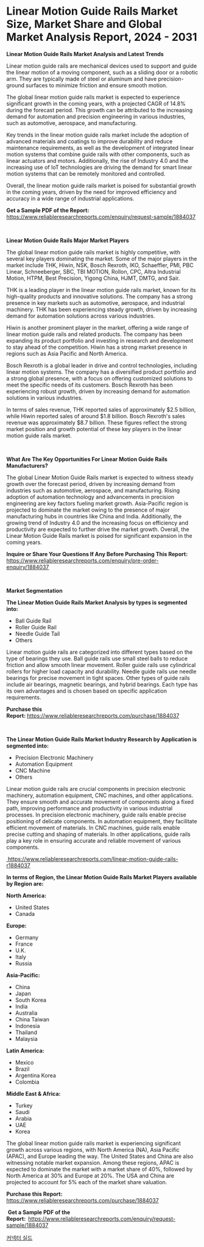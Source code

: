 <p><h1>Linear Motion Guide Rails Market Size, Market Share and Global Market Analysis Report, 2024 - 2031</h1></p><p><strong>Linear Motion Guide Rails Market Analysis and Latest Trends</strong></p>
<p><p>Linear motion guide rails are mechanical devices used to support and guide the linear motion of a moving component, such as a sliding door or a robotic arm. They are typically made of steel or aluminum and have precision-ground surfaces to minimize friction and ensure smooth motion.</p><p>The global linear motion guide rails market is expected to experience significant growth in the coming years, with a projected CAGR of 14.8% during the forecast period. This growth can be attributed to the increasing demand for automation and precision engineering in various industries, such as automotive, aerospace, and manufacturing.</p><p>Key trends in the linear motion guide rails market include the adoption of advanced materials and coatings to improve durability and reduce maintenance requirements, as well as the development of integrated linear motion systems that combine guide rails with other components, such as linear actuators and motors. Additionally, the rise of Industry 4.0 and the increasing use of IoT technologies are driving the demand for smart linear motion systems that can be remotely monitored and controlled.</p><p>Overall, the linear motion guide rails market is poised for substantial growth in the coming years, driven by the need for improved efficiency and accuracy in a wide range of industrial applications.</p></p>
<p><strong>Get a Sample PDF of the Report:&nbsp;</strong> <a href="https://www.reliableresearchreports.com/enquiry/request-sample/1884037">https://www.reliableresearchreports.com/enquiry/request-sample/1884037</a></p>
<p>&nbsp;</p>
<p><strong>Linear Motion Guide Rails Major Market Players</strong></p>
<p><p>The global linear motion guide rails market is highly competitive, with several key players dominating the market. Some of the major players in the market include THK, Hiwin, NSK, Bosch Rexroth, IKO, Schaeffler, PMI, PBC Linear, Schneeberger, SBC, TBI MOTION, Rollon, CPC, Altra Industrial Motion, HTPM, Best Precision, Yigong China, HJMT, DMTG, and Sair.</p><p>THK is a leading player in the linear motion guide rails market, known for its high-quality products and innovative solutions. The company has a strong presence in key markets such as automotive, aerospace, and industrial machinery. THK has been experiencing steady growth, driven by increasing demand for automation solutions across various industries.</p><p>Hiwin is another prominent player in the market, offering a wide range of linear motion guide rails and related products. The company has been expanding its product portfolio and investing in research and development to stay ahead of the competition. Hiwin has a strong market presence in regions such as Asia Pacific and North America.</p><p>Bosch Rexroth is a global leader in drive and control technologies, including linear motion systems. The company has a diversified product portfolio and a strong global presence, with a focus on offering customized solutions to meet the specific needs of its customers. Bosch Rexroth has been experiencing robust growth, driven by increasing demand for automation solutions in various industries.</p><p>In terms of sales revenue, THK reported sales of approximately $2.5 billion, while Hiwin reported sales of around $1.8 billion. Bosch Rexroth's sales revenue was approximately $8.7 billion. These figures reflect the strong market position and growth potential of these key players in the linear motion guide rails market.</p></p>
<p>&nbsp;</p>
<p><strong>What Are The Key Opportunities For Linear Motion Guide Rails Manufacturers?</strong></p>
<p><p>The global Linear Motion Guide Rails market is expected to witness steady growth over the forecast period, driven by increasing demand from industries such as automotive, aerospace, and manufacturing. Rising adoption of automation technology and advancements in precision engineering are key factors fueling market growth. Asia-Pacific region is projected to dominate the market owing to the presence of major manufacturing hubs in countries like China and India. Additionally, the growing trend of Industry 4.0 and the increasing focus on efficiency and productivity are expected to further drive the market growth. Overall, the Linear Motion Guide Rails market is poised for significant expansion in the coming years.</p></p>
<p><strong>Inquire or Share Your Questions If Any Before Purchasing This Report:</strong> <a href="https://www.reliableresearchreports.com/enquiry/pre-order-enquiry/1884037">https://www.reliableresearchreports.com/enquiry/pre-order-enquiry/1884037</a></p>
<p>&nbsp;</p>
<p><strong>Market Segmentation</strong></p>
<p><strong>The Linear Motion Guide Rails Market Analysis by types is segmented into:</strong></p>
<p><ul><li>Ball Guide Rail</li><li>Roller Guide Rail</li><li>Needle Guide Tail</li><li>Others</li></ul></p>
<p><p>Linear motion guide rails are categorized into different types based on the type of bearings they use. Ball guide rails use small steel balls to reduce friction and allow smooth linear movement. Roller guide rails use cylindrical rollers for higher load capacity and durability. Needle guide rails use needle bearings for precise movement in tight spaces. Other types of guide rails include air bearings, magnetic bearings, and hybrid bearings. Each type has its own advantages and is chosen based on specific application requirements.</p></p>
<p><strong>Purchase this Report:&nbsp;</strong><a href="https://www.reliableresearchreports.com/purchase/1884037">https://www.reliableresearchreports.com/purchase/1884037</a></p>
<p>&nbsp;</p>
<p><strong>The Linear Motion Guide Rails Market Industry Research by Application is segmented into:</strong></p>
<p><ul><li>Precision Electronic Machinery</li><li>Automation Equipment</li><li>CNC Machine</li><li>Others</li></ul></p>
<p><p>Linear motion guide rails are crucial components in precision electronic machinery, automation equipment, CNC machines, and other applications. They ensure smooth and accurate movement of components along a fixed path, improving performance and productivity in various industrial processes. In precision electronic machinery, guide rails enable precise positioning of delicate components. In automation equipment, they facilitate efficient movement of materials. In CNC machines, guide rails enable precise cutting and shaping of materials. In other applications, guide rails play a key role in ensuring accurate and reliable movement of various components.</p></p>
<p><a href="https://www.reliableresearchreports.com/linear-motion-guide-rails-r1884037">&nbsp;https://www.reliableresearchreports.com/linear-motion-guide-rails-r1884037</a></p>
<p><strong>In terms of Region, the Linear Motion Guide Rails Market Players available by Region are:</strong></p>
<p>
    <p> <strong> North America: </strong>
        <ul>
            <li>United States</li>
            <li>Canada</li>
        </ul>
        </p> 
    <p> <strong> Europe: </strong>
        <ul>
            <li>Germany</li>
            <li>France</li>
            <li>U.K.</li>
            <li>Italy</li>
            <li>Russia</li>
        </ul>
        </p> 
    <p> <strong> Asia-Pacific: </strong>
        <ul>
            <li>China</li>
            <li>Japan</li>
            <li>South Korea</li>
            <li>India</li>
            <li>Australia</li>
            <li>China Taiwan</li>
            <li>Indonesia</li>
            <li>Thailand</li>
            <li>Malaysia</li>
        </ul>
        </p> 
    <p> <strong> Latin America: </strong>
        <ul>
            <li>Mexico</li>
            <li>Brazil</li>
            <li>Argentina Korea</li>
            <li>Colombia</li>
        </ul>
        </p> 
    <p> <strong> Middle East & Africa: </strong>
        <ul>
            <li>Turkey</li>
            <li>Saudi</li>
            <li>Arabia</li>
            <li>UAE</li>
            <li>Korea</li>
        </ul>
    </p>
    </p>
<p><p>The global linear motion guide rails market is experiencing significant growth across various regions, with North America (NA), Asia Pacific (APAC), and Europe leading the way. The United States and China are also witnessing notable market expansion. Among these regions, APAC is expected to dominate the market with a market share of 40%, followed by North America at 30% and Europe at 20%. The USA and China are projected to account for 5% each of the market share valuation.</p></p>
<p><strong>Purchase this Report: </strong><a href="https://www.reliableresearchreports.com/purchase/1884037">https://www.reliableresearchreports.com/purchase/1884037</a></p>
<p>&nbsp;<strong>Get a Sample PDF of the Report:&nbsp;&nbsp;</strong><a href="https://www.reliableresearchreports.com/enquiry/request-sample/1884037">https://www.reliableresearchreports.com/enquiry/request-sample/1884037</a></p>
<p><strong></strong></p>
<p><p><a href="https://github.com/idcefvhkdut6/Market-Research-Report-List-1/blob/main/440160330080.md">커넥터 실드</a></p></p>